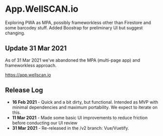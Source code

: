 # App.WellSCAN.io
Exploring PWA as MPA, possibly frameworkless other than Firestore and some barcodey stuff. Added Boostrap for preliminary UI but suggest changing.

## Update 31 Mar 2021
As of 31 Mar 2021 we've abandoned the MPA (multi-page app) and frameworkless approach.

https://app.wellscan.io

## Release Log
* **16 Feb 2021** - Quick and a bit dirty, but functional. Intended as MVP with minimal dependencies and maximum portability. We expect to iterate on this.
* **11 Mar 2021** - Made some basic UI improvements to reduce friction before conducting our UI review
* **31 Mar 2021** - Re-released in the /v2 branch: Vue/Vuetify.
